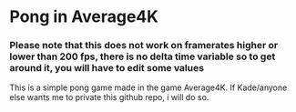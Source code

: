 # Pong in Average4K

### Please note that this does not work on framerates higher or lower than 200 fps, there is no delta time variable so to get around it, you will have to edit some values

This is a simple pong game made in the game Average4K. If Kade/anyone else wants me to private this github repo, i will do so.
